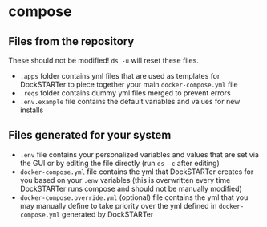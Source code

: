 # compose

## Files from the repository

These should not be modified! `ds -u` will reset these files.

- `.apps` folder contains yml files that are used as templates for DockSTARTer to piece together your main `docker-compose.yml` file
- `.reqs` folder contains dummy yml files merged to prevent errors
- `.env.example` file contains the default variables and values for new installs

## Files generated for your system

- `.env` file contains your personalized variables and values that are set via the GUI or by editing the file directly (run `ds -c` after editing)
- `docker-compose.yml` file contains the yml that DockSTARTer creates for you based on your `.env` variables (this is overwritten every time DockSTARTer runs compose and should not be manually modified)
- `docker-compose.override.yml` (optional) file contains the yml that you may manually define to take priority over the yml defined in `docker-compose.yml` generated by DockSTARTer
